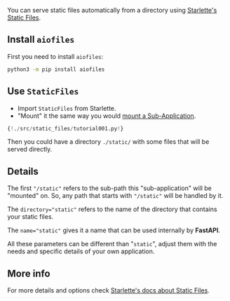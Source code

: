 You can serve static files automatically from a directory using <a href="https://www.starlette.io/staticfiles/" target="_blank">Starlette's Static Files</a>.

## Install `aiofiles`

First you need to install `aiofiles`:

```bash
python3 -m pip install aiofiles
```

## Use `StaticFiles`

* Import `StaticFiles` from Starlette.
* "Mount" it the same way you would <a href="https://fastapi.tiangolo.com/tutorial/sub-applications-proxy/" target="_blank">mount a Sub-Application</a>.

```Python hl_lines="2 6"
{!./src/static_files/tutorial001.py!}
```

Then you could have a directory `./static/` with some files that will be served directly.

## Details

The first `"/static"` refers to the sub-path this "sub-application" will be "mounted" on. So, any path that starts with `"/static"` will be handled by it.

The `directory="static"` refers to the name of the directory that contains your static files.

The `name="static"` gives it a name that can be used internally by **FastAPI**.

All these parameters can be different than "`static`", adjust them with the needs and specific details of your own application.

## More info

For more details and options check <a href="https://www.starlette.io/staticfiles/" target="_blank">Starlette's docs about Static Files</a>.

